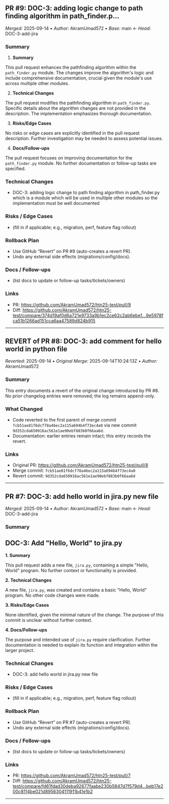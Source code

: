 ## PR #9: DOC-3: adding logic change to path finding algorithm in path_finder.p…
*Merged:* 2025-09-14 • *Author:* AkramUmad572 • *Base:* main ← *Head:* DOC-3-add-jira
### Summary
1. **Summary**

This pull request enhances the pathfinding algorithm within the `path_finder.py` module.  The changes improve the algorithm's logic and include comprehensive documentation, crucial given the module's use across multiple other modules.

2. **Technical Changes**

The pull request modifies the pathfinding algorithm in `path_finder.py`.  Specific details about the algorithm changes are not provided in the description.  The implementation emphasizes thorough documentation.

3. **Risks/Edge Cases**

No risks or edge cases are explicitly identified in the pull request description.  Further investigation may be needed to assess potential issues.

4. **Docs/Follow-ups**

The pull request focuses on improving documentation for the `path_finder.py` module.  No further documentation or follow-up tasks are specified.
### Technical Changes
- DOC-3: adding logic change to path finding algorithm in path_finder.py which is a module which will be used in multiple other modules so the implementation must be well documented
### Risks / Edge Cases
- (fill in if applicable; e.g., migration, perf, feature flag rollout)
### Rollback Plan
- Use GitHub “Revert” on PR #9 (auto-creates a revert PR).
- Undo any external side effects (migrations/config/docs).
### Docs / Follow-ups
- (list docs to update or follow-up tasks/tickets/owners)
### Links
- PR: https://github.com/AkramUmad572/htn25-test/pull/9
- Diff: https://github.com/AkramUmad572/htn25-test/compare/374d19af0d6a721e9733a9b1ec2ce62c2ab6ebe1...9e5978fca51b1266ad151cca6aa47589d824b915
---
## REVERT of PR #8: DOC-3: add comment for hello world in python file
*Reverted:* 2025-09-14 • *Original Merge:* 2025-09-14T10:24:13Z • *Author:* AkramUmad572
### Summary
This entry documents a revert of the original change introduced by PR #8. No prior changelog entries were removed; the log remains append-only.
### What Changed
- Code reverted to the first parent of merge commit `fcb51ae81f6dcf78a46ec2a115a694b4f73ec4a0` via new commit `9d352cda650916ac561e1ae90ebf883b0f66aa6d`.
- Documentation: earlier entries remain intact; this entry records the revert.
### Links
- Original PR: https://github.com/AkramUmad572/htn25-test/pull/8
- Merge commit: `fcb51ae81f6dcf78a46ec2a115a694b4f73ec4a0`
- Revert commit: `9d352cda650916ac561e1ae90ebf883b0f66aa6d`
---
## PR #7: DOC-3: add hello world in jira.py new file
*Merged:* 2025-09-14 • *Author:* AkramUmad572 • *Base:* main ← *Head:* DOC-3-add-jira
### Summary
## DOC-3: Add "Hello, World" to jira.py

**1. Summary**

This pull request adds a new file, `jira.py`, containing a simple "Hello, World" program.  No further context or functionality is provided.

**2. Technical Changes**

A new file, `jira.py`, was created and contains a basic "Hello, World" program.  No other code changes were made.

**3. Risks/Edge Cases**

None identified, given the minimal nature of the change.  The purpose of this commit is unclear without further context.

**4. Docs/Follow-ups**

The purpose and intended use of `jira.py` require clarification.  Further documentation is needed to explain its function and integration within the larger project.
### Technical Changes
- DOC-3: add hello world in jira.py new file
### Risks / Edge Cases
- (fill in if applicable; e.g., migration, perf, feature flag rollout)
### Rollback Plan
- Use GitHub “Revert” on PR #7 (auto-creates a revert PR).
- Undo any external side effects (migrations/config/docs).
### Docs / Follow-ups
- (list docs to update or follow-up tasks/tickets/owners)
### Links
- PR: https://github.com/AkramUmad572/htn25-test/pull/7
- Diff: https://github.com/AkramUmad572/htn25-test/compare/fd61fdad30deba92677faabe230b5847d7f579d4...beb17e200c8114be021d8956304111911b41e1b2
---

